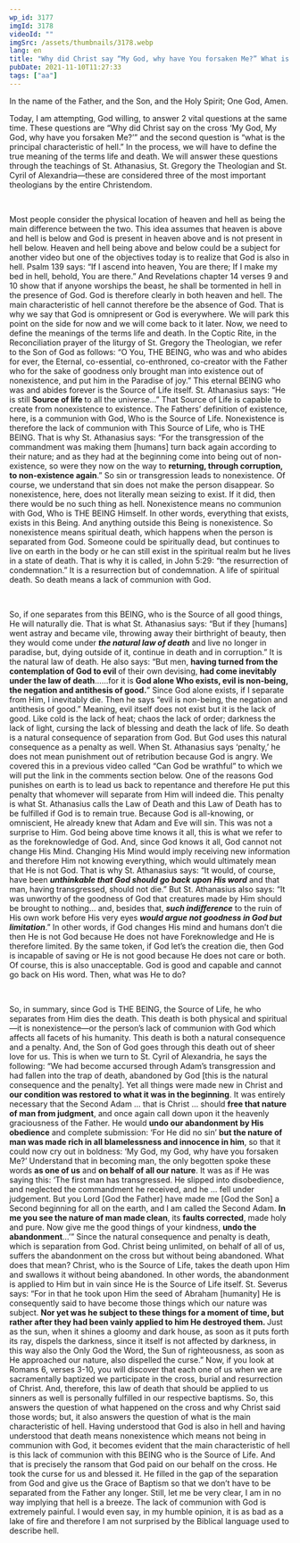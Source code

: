 ```yaml
---
wp_id: 3177
imgId: 3178
videoId: ""
imgSrc: /assets/thumbnails/3178.webp
lang: en
title: "Why did Christ say “My God, why have You forsaken Me?” What is hell?(revisited)by Fr. Gabriel Wissa"
pubDate: 2021-11-10T11:27:33
tags: ["aa"]
---
```


<!-- page: 6 -->

<p>In the name of the Father, and the Son, and the Holy Spirit; One God, Amen.</p>
<p><span data-contrast="auto">Today, I am attempting, God willing, to answer 2 vital questions at the same time. These questions are “Why did Christ say on the cross ‘My God, My God, why have you forsaken Me?’” and the second question is “what is the principal characteristic of hell.” In the process, we will have to define the true meaning of the terms life and death. We will answer these questions through the teachings of St. Athanasius, St. Gregory the Theologian and St. Cyril of Alexandria—these are considered three of the most important theologians by the entire Christendom.</span><span data-ccp-props="{&quot;201341983&quot;:0,&quot;335559739&quot;:200,&quot;335559740&quot;:276}"> </span></p>
<p><span data-ccp-props="{&quot;201341983&quot;:0,&quot;335559739&quot;:200,&quot;335559740&quot;:276}"> </span></p>
<p><span data-contrast="auto">Most people consider the physical location of heaven and hell as being the main difference between the two. This idea assumes that heaven is above and hell is below and God is present in heaven above and is not present in hell below. Heaven and hell being above and below could be a subject for another video but one of the objectives today is to realize that God is also in hell. Psalm 139 says: “</span><span data-contrast="auto">If I ascend into heaven, You are there; If I make my bed in hell, behold, You are there.” And Revelations chapter 14 verses 9 and 10 show that if anyone worships the beast, he shall be tormented in hell in the presence of God. </span><span data-contrast="auto">God is therefore clearly in both heaven and hell. The main characteristic of hell cannot therefore be the absence of God. That is why we say that God is omnipresent or God is everywhere. We will park this point on the side for now and we will come back to it later. Now, we need to define the meanings of the terms life and death. In the Coptic Rite, in the Reconciliation prayer of the liturgy of St. Gregory the Theologian, we refer to the Son of God as follows: “</span><span data-contrast="auto">O You, THE BEING, who was and who abides for ever, the Eternal, co-essential, co-enthroned, co-creator with the Father who for the sake of goodness only brought man into existence out of nonexistence, and put him in the Paradise of joy.” This eternal BEING who was and abides forever is the Source of Life itself. St. Athanasius says: “</span><span data-contrast="auto">He is still </span><b><span data-contrast="auto">Source of life </span></b><span data-contrast="auto">to all the universe…” That Source of Life is capable to create from nonexistence to existence. The Fathers’ definition of existence, here, is a communion with God, Who is the Source of Life. Nonexistence is therefore the lack of communion with This Source of Life, who is THE BEING. That is why St. Athanasius says: “</span><span data-contrast="auto">For the transgression </span><span data-contrast="auto">of the commandment was making them [humans] turn back again according to their nature; and as they had at the beginning come into being out of non-existence, so were they now on the way to </span><b><span data-contrast="auto">returning, through corruption, to non-existence again</span></b><span data-contrast="auto">.” So sin or transgression leads to nonexistence. Of course, we understand that sin does not make the person disappear. So nonexistence, here, does not literally mean seizing to exist. If it did, then there would be no such thing as hell. Nonexistence means no communion with God, Who is THE BEING Himself. In other words, everything that exists, exists in this Being. And anything outside this Being is nonexistence. So nonexistence means spiritual death, which happens when the person is separated from God. Someone could be spiritually dead, but continues to live on earth in the body or he can still exist in the spiritual realm but he lives in a state of death. That is why it is called, in John 5:29: “the resurrection of condemnation.” It is a resurrection but of condemnation. A life of spiritual death. So death means a lack of communion with God. </span><span data-ccp-props="{&quot;201341983&quot;:0,&quot;335559739&quot;:200,&quot;335559740&quot;:276}"> </span></p>
<p><span data-ccp-props="{&quot;201341983&quot;:0,&quot;335559739&quot;:200,&quot;335559740&quot;:276}"> </span></p>
<p><span data-contrast="auto">So, if one separates from this BEING, who is the Source of all good things, He will naturally die. That is what St. Athanasius says: “But if they [humans] went astray and became vile, throwing away their birthright of beauty, then they would come under </span><b><i><span data-contrast="auto">the natural law of death</span></i></b><span data-contrast="auto"> and live no longer in paradise, but, dying outside of it, continue in death and in corruption.” It is the natural law of death. He also says: “But men, </span><b><span data-contrast="auto">having turned from the contemplation of God to evil </span></b><span data-contrast="auto">of their own devising, </span><b><span data-contrast="auto">had come </span></b><b><span data-contrast="auto">inevitably</span></b><b><span data-contrast="auto"> under the law of death</span></b><span data-contrast="auto">…</span><span data-contrast="auto">…</span><span data-contrast="auto">for it is </span><b><span data-contrast="auto">God alone Who exists, evil is non-being, the negation and antithesis of good.</span></b><span data-contrast="auto">” Since God alone exists, if I separate from Him, I inevitably die. Then he says “evil is non-being, the negation and antithesis of good.” Meaning, evil itself does not exist but it is the lack of good. Like cold is the lack of heat; chaos the lack of order; darkness the lack of light, cursing the lack of blessing and death the lack of life. So death is a natural consequence of separation from God. But God uses this natural consequence as a penalty as well. When St. Athanasius says ‘penalty,’ he does not mean punishment out of retribution because God is angry. We covered this in a previous video called “Can God be wrathful” to which we will put the link in the comments section below. One of the reasons God punishes on earth is to lead us back to repentance and therefore He put this penalty that whomever will separate from Him will indeed die. This penalty is what St. Athanasius calls the Law of Death and this Law of Death has to be fulfilled if God is to remain true. Because God is all-knowing, or omniscient, He already knew that Adam and Eve will sin. This was not a surprise to Him. God being above time knows it all, this is what we refer to as the foreknowledge of God. And, since God knows it all, God cannot not change His Mind. Changing His Mind would imply receiving new information and therefore Him not knowing everything, which would ultimately mean that He is not God. That is why St. Athanasius says: “It would, of course, have been </span><b><i><span data-contrast="auto">unthinkable that God should go back upon His word</span></i></b><span data-contrast="auto"> and that man, having transgressed, should not die.” But St. Athanasius also says: “It was unworthy of the goodness of God that creatures made by Him should be brought to nothing… and, besides that, </span><b><i><span data-contrast="auto">such indifference</span></i></b><span data-contrast="auto"> to the ruin of His own work before His very eyes </span><b><i><span data-contrast="auto">would argue not goodness in God but limitation</span></i></b><span data-contrast="auto">.” In other words, if God changes His mind and humans don’t die then He is not God because He does not have Foreknowledge and He is therefore limited. By the same token, if God let’s the creation die, then God is incapable of saving or He is not good because He does not care or both. Of course, this is also unacceptable. God is good and capable and cannot go back on His word. Then, what was He to do?</span><span data-ccp-props="{&quot;201341983&quot;:0,&quot;335559739&quot;:200,&quot;335559740&quot;:276}"> </span></p>
<p><span data-ccp-props="{&quot;201341983&quot;:0,&quot;335559739&quot;:200,&quot;335559740&quot;:276}"> </span></p>
<p><span data-contrast="auto">So, in summary, since God is THE BEING, the Source of Life, he who separates from Him dies the death. This death is both physical and spiritual—it is nonexistence—or the person’s lack of communion with God which affects all facets of his humanity. This death is both a natural consequence and a penalty. And, the Son of God goes through this death out of sheer love for us. This is when we turn to St. Cyril of Alexandria, he says the following: “We had become accursed through Adam’s transgression and had fallen into the trap of death, abandoned by God [this is the natural consequence and the penalty]. Yet all things were made new in Christ and </span><b><span data-contrast="auto">our condition was restored</span></b> <b><span data-contrast="auto">to what it was in the beginning</span></b><span data-contrast="auto">. It was entirely necessary that the Second Adam … that is Christ … should </span><b><span data-contrast="auto">free that nature of man from judgment</span></b><span data-contrast="auto">, and once again call down upon it the heavenly graciousness of the Father. He would </span><b><span data-contrast="auto">undo our abandonment by His obedience</span></b><span data-contrast="auto"> and complete submission: ‘For He did no sin’ </span><b><span data-contrast="auto">but the nature of man was made rich in all blamelessness and innocence in him</span></b><span data-contrast="auto">, so that it could now cry out in boldness: ‘My God, my God, why have you forsaken Me?’ Understand that in becoming man, the only begotten spoke these words </span><b><span data-contrast="auto">as one of us</span></b><span data-contrast="auto"> and </span><b><span data-contrast="auto">on behalf of all our nature</span></b><span data-contrast="auto">. It was as if He was saying this: ‘The first man has transgressed. He slipped into disobedience, and neglected the commandment he received, and he … fell under judgement. But you Lord [God the Father] have made me [God the Son] a Second beginning for all on the earth, and I am called the Second Adam. </span><b><span data-contrast="auto">In me you see the nature of man made clean</span></b><span data-contrast="auto">, its </span><b><span data-contrast="auto">faults corrected</span></b><span data-contrast="auto">, made holy and pure. Now give me the good things of your kindness, </span><b><span data-contrast="auto">undo the abandonment</span></b><span data-contrast="auto">…’” Since the natural consequence and penalty is death, which is separation from God. Christ being unlimited, on behalf of all of us, suffers the abandonment on the cross but without being abandoned. What does that mean? Christ, who is the Source of Life, takes the death upon Him and swallows it without being abandoned. In other words, the abandonment is applied to Him but in vain since He is the Source of Life itself. St. Severus says: “For in that he took upon Him the seed of Abraham [humanity] He is consequently said to have become those things which our nature was subject. </span><b><span data-contrast="auto">Nor yet was he subject to these things for a moment of time, but rather after they had been vainly applied to him He destroyed them. </span></b><span data-contrast="auto">Just as the sun, when it shines a gloomy and dark house, as soon as it puts forth its ray, dispels the darkness, since it itself is not affected by darkness, in this way also the Only God the Word, the Sun of righteousness, as soon as He approached our nature, also dispelled the curse.” Now, if you look at Romans 6, verses 3-10, you will discover that each one of us when we are sacramentally baptized we participate in the cross, burial and resurrection of Christ. And, therefore, this law of death that should be applied to us sinners as well is personally fulfilled in our respective baptisms. So, this answers the question of what happened on the cross and why Christ said those words; but, it also answers the question of what is the main characteristic of hell. Having understood that God is also in hell and having understood that death means nonexistence which means not being in communion with God, it becomes evident that the main characteristic of hell is this lack of communion with this BEING who is the Source of Life. And that is precisely the ransom that God paid on our behalf on the cross. He took the curse for us and blessed it. He filled in the gap of the separation from God and give us the Grace of Baptism so that we don’t have to be separated from the Father any longer. Still, let me be very clear, I am in no way implying that hell is a breeze. The lack of communion with God is extremely painful. I would even say, in my humble opinion, it is as bad as a lake of fire and therefore I am not surprised by the Biblical language used to describe hell.  </span><span data-ccp-props="{&quot;201341983&quot;:0,&quot;335559739&quot;:200,&quot;335559740&quot;:276}"> </span></p>
<p>&nbsp;</p>
<p><span data-ccp-props="{&quot;201341983&quot;:0,&quot;335559739&quot;:200,&quot;335559740&quot;:276}" data-wac-het="1"> </span></p>
<p><span data-ccp-props="{&quot;201341983&quot;:0,&quot;335559739&quot;:200,&quot;335559740&quot;:276}" data-wac-het="1"> </span></p>
